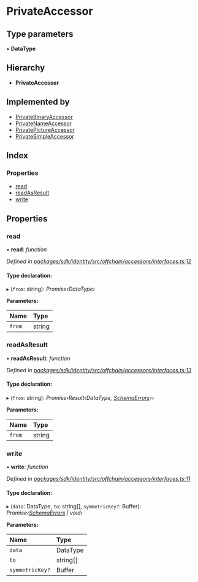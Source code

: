 # PrivateAccessor

## Type parameters

▪ **DataType**

## Hierarchy

* **PrivateAccessor**

## Implemented by

* [PrivateBinaryAccessor]()
* [PrivateNameAccessor]()
* [PrivatePictureAccessor]()
* [PrivateSimpleAccessor]()

## Index

### Properties

* [read]()
* [readAsResult]()
* [write]()

## Properties

### read

• **read**: _function_

_Defined in_ [_packages/sdk/identity/src/offchain/accessors/interfaces.ts:12_](https://github.com/celo-org/celo-monorepo/blob/master/packages/sdk/identity/src/offchain/accessors/interfaces.ts#L12)

#### Type declaration:

▸ \(`from`: string\): _Promise‹DataType›_

**Parameters:**

| Name | Type |
| :--- | :--- |
| `from` | string |

### readAsResult

• **readAsResult**: _function_

_Defined in_ [_packages/sdk/identity/src/offchain/accessors/interfaces.ts:13_](https://github.com/celo-org/celo-monorepo/blob/master/packages/sdk/identity/src/offchain/accessors/interfaces.ts#L13)

#### Type declaration:

▸ \(`from`: string\): _Promise‹Result‹DataType,_ [_SchemaErrors_](_offchain_accessors_errors_.md#schemaerrors)_››_

**Parameters:**

| Name | Type |
| :--- | :--- |
| `from` | string |

### write

• **write**: _function_

_Defined in_ [_packages/sdk/identity/src/offchain/accessors/interfaces.ts:11_](https://github.com/celo-org/celo-monorepo/blob/master/packages/sdk/identity/src/offchain/accessors/interfaces.ts#L11)

#### Type declaration:

▸ \(`data`: DataType, `to`: string\[\], `symmetricKey?`: Buffer\): _Promise‹_[_SchemaErrors_](_offchain_accessors_errors_.md#schemaerrors) _\| void›_

**Parameters:**

| Name | Type |
| :--- | :--- |
| `data` | DataType |
| `to` | string\[\] |
| `symmetricKey?` | Buffer |

